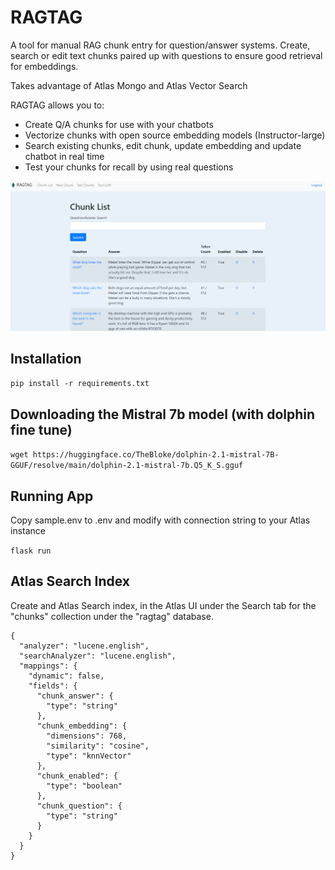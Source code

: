 # RAGTAG

A tool for manual RAG chunk entry for question/answer systems.  Create, search or edit text chunks paired 
up with questions to ensure good retrieval for embeddings.

Takes advantage of Atlas Mongo and Atlas Vector Search

RAGTAG allows you to:

* Create Q/A chunks for use with your chatbots
* Vectorize chunks with open source embedding models (Instructor-large)
* Search existing chunks, edit chunk, update embedding and update chatbot in real time
* Test your chunks for recall by using real questions

![RAGTAG UI Screenshot](images/ragtag_ui.png)

## Installation

```pip install -r requirements.txt```

## Downloading the Mistral 7b model (with dolphin fine tune)

```wget https://huggingface.co/TheBloke/dolphin-2.1-mistral-7B-GGUF/resolve/main/dolphin-2.1-mistral-7b.Q5_K_S.gguf```

## Running App

Copy sample.env to .env and modify with connection string to your Atlas instance

```flask run```

## Atlas Search Index

Create and Atlas Search index, in the Atlas UI under the Search tab for the "chunks" collection
under the "ragtag" database.

```
{
  "analyzer": "lucene.english",
  "searchAnalyzer": "lucene.english",
  "mappings": {
    "dynamic": false,
    "fields": {
      "chunk_answer": {
        "type": "string"
      },
      "chunk_embedding": {
        "dimensions": 768,
        "similarity": "cosine",
        "type": "knnVector"
      },
      "chunk_enabled": {
        "type": "boolean"
      },
      "chunk_question": {
        "type": "string"
      }
    }
  }
}
```